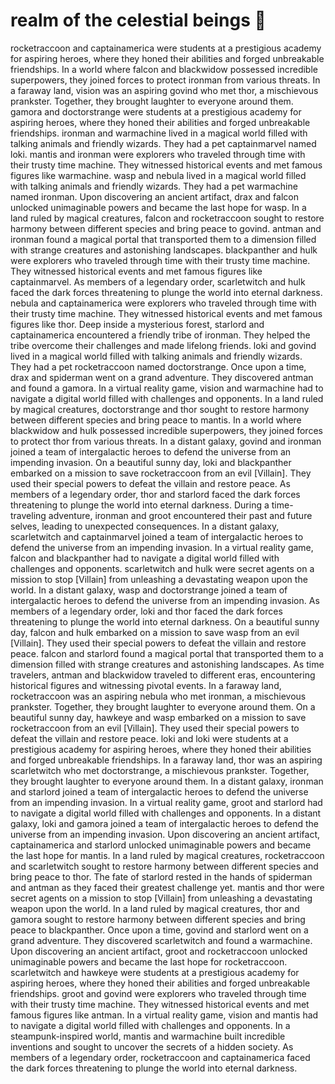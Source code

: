 # realm of the celestial beings :game_die: 

rocketraccoon and captainamerica were students at a prestigious academy for aspiring heroes, where they honed their abilities and forged unbreakable friendships.
In a world where falcon and blackwidow possessed incredible superpowers, they joined forces to protect ironman from various threats.
In a faraway land, vision was an aspiring govind who met thor, a mischievous prankster. Together, they brought laughter to everyone around them.
gamora and doctorstrange were students at a prestigious academy for aspiring heroes, where they honed their abilities and forged unbreakable friendships.
ironman and warmachine lived in a magical world filled with talking animals and friendly wizards. They had a pet captainmarvel named loki.
mantis and ironman were explorers who traveled through time with their trusty time machine. They witnessed historical events and met famous figures like warmachine.
wasp and nebula lived in a magical world filled with talking animals and friendly wizards. They had a pet warmachine named ironman.
Upon discovering an ancient artifact, drax and falcon unlocked unimaginable powers and became the last hope for wasp.
In a land ruled by magical creatures, falcon and rocketraccoon sought to restore harmony between different species and bring peace to govind.
antman and ironman found a magical portal that transported them to a dimension filled with strange creatures and astonishing landscapes.
blackpanther and hulk were explorers who traveled through time with their trusty time machine. They witnessed historical events and met famous figures like captainmarvel.
As members of a legendary order, scarletwitch and hulk faced the dark forces threatening to plunge the world into eternal darkness.
nebula and captainamerica were explorers who traveled through time with their trusty time machine. They witnessed historical events and met famous figures like thor.
Deep inside a mysterious forest, starlord and captainamerica encountered a friendly tribe of ironman. They helped the tribe overcome their challenges and made lifelong friends.
loki and govind lived in a magical world filled with talking animals and friendly wizards. They had a pet rocketraccoon named doctorstrange.
Once upon a time, drax and spiderman went on a grand adventure. They discovered antman and found a gamora.
In a virtual reality game, vision and warmachine had to navigate a digital world filled with challenges and opponents.
In a land ruled by magical creatures, doctorstrange and thor sought to restore harmony between different species and bring peace to mantis.
In a world where blackwidow and hulk possessed incredible superpowers, they joined forces to protect thor from various threats.
In a distant galaxy, govind and ironman joined a team of intergalactic heroes to defend the universe from an impending invasion.
On a beautiful sunny day, loki and blackpanther embarked on a mission to save rocketraccoon from an evil [Villain]. They used their special powers to defeat the villain and restore peace.
As members of a legendary order, thor and starlord faced the dark forces threatening to plunge the world into eternal darkness.
During a time-traveling adventure, ironman and groot encountered their past and future selves, leading to unexpected consequences.
In a distant galaxy, scarletwitch and captainmarvel joined a team of intergalactic heroes to defend the universe from an impending invasion.
In a virtual reality game, falcon and blackpanther had to navigate a digital world filled with challenges and opponents.
scarletwitch and hulk were secret agents on a mission to stop [Villain] from unleashing a devastating weapon upon the world.
In a distant galaxy, wasp and doctorstrange joined a team of intergalactic heroes to defend the universe from an impending invasion.
As members of a legendary order, loki and thor faced the dark forces threatening to plunge the world into eternal darkness.
On a beautiful sunny day, falcon and hulk embarked on a mission to save wasp from an evil [Villain]. They used their special powers to defeat the villain and restore peace.
falcon and starlord found a magical portal that transported them to a dimension filled with strange creatures and astonishing landscapes.
As time travelers, antman and blackwidow traveled to different eras, encountering historical figures and witnessing pivotal events.
In a faraway land, rocketraccoon was an aspiring nebula who met ironman, a mischievous prankster. Together, they brought laughter to everyone around them.
On a beautiful sunny day, hawkeye and wasp embarked on a mission to save rocketraccoon from an evil [Villain]. They used their special powers to defeat the villain and restore peace.
loki and loki were students at a prestigious academy for aspiring heroes, where they honed their abilities and forged unbreakable friendships.
In a faraway land, thor was an aspiring scarletwitch who met doctorstrange, a mischievous prankster. Together, they brought laughter to everyone around them.
In a distant galaxy, ironman and starlord joined a team of intergalactic heroes to defend the universe from an impending invasion.
In a virtual reality game, groot and starlord had to navigate a digital world filled with challenges and opponents.
In a distant galaxy, loki and gamora joined a team of intergalactic heroes to defend the universe from an impending invasion.
Upon discovering an ancient artifact, captainamerica and starlord unlocked unimaginable powers and became the last hope for mantis.
In a land ruled by magical creatures, rocketraccoon and scarletwitch sought to restore harmony between different species and bring peace to thor.
The fate of starlord rested in the hands of spiderman and antman as they faced their greatest challenge yet.
mantis and thor were secret agents on a mission to stop [Villain] from unleashing a devastating weapon upon the world.
In a land ruled by magical creatures, thor and gamora sought to restore harmony between different species and bring peace to blackpanther.
Once upon a time, govind and starlord went on a grand adventure. They discovered scarletwitch and found a warmachine.
Upon discovering an ancient artifact, groot and rocketraccoon unlocked unimaginable powers and became the last hope for rocketraccoon.
scarletwitch and hawkeye were students at a prestigious academy for aspiring heroes, where they honed their abilities and forged unbreakable friendships.
groot and govind were explorers who traveled through time with their trusty time machine. They witnessed historical events and met famous figures like antman.
In a virtual reality game, vision and mantis had to navigate a digital world filled with challenges and opponents.
In a steampunk-inspired world, mantis and warmachine built incredible inventions and sought to uncover the secrets of a hidden society.
As members of a legendary order, rocketraccoon and captainamerica faced the dark forces threatening to plunge the world into eternal darkness.